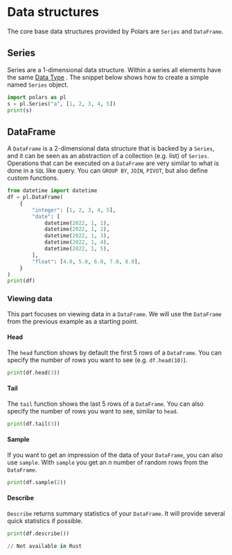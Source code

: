 # Data structures
The core base data structures provided by Polars are `Series` and `DataFrame`.
## Series
Series are a 1-dimensional data structure. Within a series all elements have the same [Data Type](../data-types/overview/) .
The snippet below shows how to create a simple named `Series` object.
 
```python
import polars as pl
s = pl.Series("a", [1, 2, 3, 4, 5])
print(s)
```
 

## DataFrame
A `DataFrame` is a 2-dimensional data structure that is backed by a `Series`, and it can be seen as an abstraction of a collection (e.g. list) of `Series`. Operations that can be executed on a `DataFrame` are very similar to what is done in a `SQL` like query. You can `GROUP BY`, `JOIN`, `PIVOT`, but also define custom functions.
 
```python
from datetime import datetime
df = pl.DataFrame(
    {
        "integer": [1, 2, 3, 4, 5],
        "date": [
            datetime(2022, 1, 1),
            datetime(2022, 1, 2),
            datetime(2022, 1, 3),
            datetime(2022, 1, 4),
            datetime(2022, 1, 5),
        ],
        "float": [4.0, 5.0, 6.0, 7.0, 8.0],
    }
)
print(df)
```
 

### Viewing data
This part focuses on viewing data in a `DataFrame`. We will use the `DataFrame` from the previous example as a starting point.
#### Head
The `head` function shows by default the first 5 rows of a `DataFrame`. You can specify the number of rows you want to see (e.g. `df.head(10)`).
 
```python
print(df.head(3))
```
 

#### Tail
The `tail` function shows the last 5 rows of a `DataFrame`. You can also specify the number of rows you want to see, similar to `head`.
 
```python
print(df.tail(3))
```
 

#### Sample
If you want to get an impression of the data of your `DataFrame`, you can also use `sample`. With `sample` you get an *n* number of random rows from the `DataFrame`.
 
```python
print(df.sample(2))
```
 

#### Describe
`Describe` returns summary statistics of your `DataFrame`. It will provide several quick statistics if possible.
 
```python
print(df.describe())
```

```python
// Not available in Rust
```

